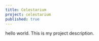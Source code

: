 ```yaml
---
title: Celestarium
project: celestarium
published: true
---
```


hello world. This is my project description.
